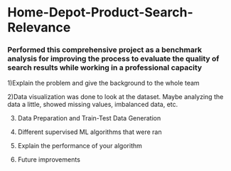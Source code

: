 # Home-Depot-Product-Search-Relevance
### Performed this comprehensive project as a benchmark analysis for improving the process to evaluate the quality of search results while working in a professional capacity
1)Explain the problem and give the background to the whole team

2)Data visualization was done to look at the dataset. Maybe analyzing the data a little, showed missing values, imbalanced data, etc.

3) Data Preparation and Train-Test Data Generation
   
4) Different supervised ML algorithms that were ran
   
5) Explain the performance of your algorithm
   
6) Future improvements

